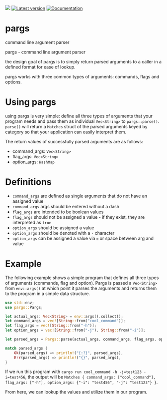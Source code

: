 ![](https://github.com/ebcrowder/pargs/workflows/pargs/badge.svg)
[![Latest version](https://img.shields.io/crates/v/pargs.svg)](https://crates.io/crates/pargs)
[![Documentation](https://docs.rs/pargs/badge.svg)](https://docs.rs/pargs)

# pargs

command line argument parser

pargs - command line argument parser

the design goal of pargs is to simply return parsed arguments
to a caller in a defined format for ease of lookup.

pargs works with three common types of arguments:
commands, flags and options.

# Using pargs

using pargs is very simple:
define all three types of arguments that your program needs
and pass them as individual `Vec<String>` to `pargs::parse()`.
`parse()` will return a `Matches` struct of the parsed arguments
keyed by category so that your application can easily
interpret them.

The return values of successfully parsed arguments are as follows:

- command_args: `Vec<String>`
- flag_args: `Vec<String>`
- option_args: `HashMap`

# Definitions

- `command_args` are defined as single arguments that do not have an assigned value
- `command_args` args should be entered without a dash
- `flag_args` are intended to be boolean values
- `flag_args` should not be assigned a value - if they exist, they are interpreted as `true`
- `option_args` should be assigned a value
- `option_args` should be denoted with a `-` character
- `option_args` can be assigned a value via `=` or space between arg and value

# Example

The following example shows a simple program that defines all three types of arguments
(commands, flag and option). Pargs is passed a `Vec<String>` from `env::args()`
at which point it parses the arguments and returns them to the program in a simple data structure.

```rust
use std::env;
use pargs::Pargs;

let actual_args: Vec<String> = env::args().collect();
let command_args = vec![String::from("cool_command")];
let flag_args = vec![String::from("-h")];
let option_args = vec![String::from("-j"), String::from("-i")];

let parsed_args = Pargs::parse(actual_args, command_args, flag_args, option_args);

match parsed_args {
    Ok(parsed_args) => println!("{:?}", parsed_args),
    Err(parsed_args) => println!("{}", parsed_args),
}
```

If we run this program with `cargo run cool_command -h -j=test123 -i=test456`,
the output will be `Matches { command_args: ["cool_command"], flag_args: ["-h"], option_args: {"-i": "test456", "-j": "test123"} }`.

From here, we can lookup the values and utilize them in our program.
